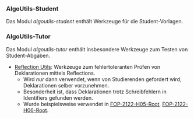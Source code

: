 ### AlgoUtils-Student

Das Modul _algoutils-student_ enthält Werkzeuge für die Student-Vorlagen.

### AlgoUtils-Tutor

Das Modul _algoutils-tutor_ enthält insbesondere Werkzeuge zum Testen von Student-Abgaben.

*   [Reflection Utils](https://github.com/tudalgo/algo-utils/tree/master/tutor/src/main/java/org/tudalgo/algoutils/reflect): Werkzeuge zum fehlertoleranten Prüfen von Deklarationen mittels Reflections.
    *   Wird _nur_ dann verwendet, wenn von Studierenden gefordert wird, Deklarationen selber vorzunehmen.
    *   Besonderheit ist, dass Deklarationen trotz Schreibfehlern in Identifiers gefunden werden.
    *   Wurde beispielsweise verwendet in [FOP-2122-H05-Root](https://github.com/FOP-2022/FOP-2022-H05-Root), [FOP-2122-H06-Root](https://github.com/FOP-2022/FOP-2022-H06-Root).
